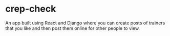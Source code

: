 # crep-check
An app built using React and Django where you can create posts of trainers that you like and then post them online for other people to view.

